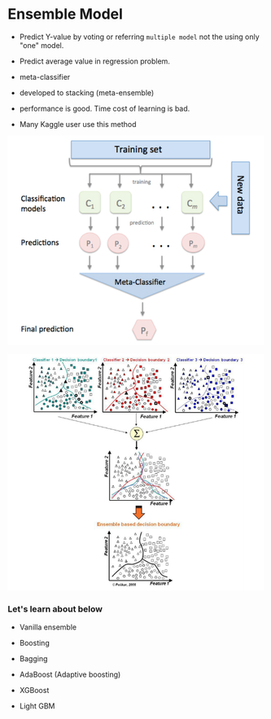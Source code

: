 # Ensemble Model

- Predict Y-value by voting or referring `multiple model` not the using only "one" model.

- Predict average value in regression problem.

- meta-classifier

- developed to stacking (meta-ensemble)

- performance is good. Time cost of learning is bad.

- Many Kaggle user use this method

![1](./nb_images/ensemble.png)

![2](./nb_images/boundary.png)

### Let's learn about below

- Vanilla ensemble

- Boosting

- Bagging

- AdaBoost (Adaptive boosting)

- XGBoost

- Light GBM
